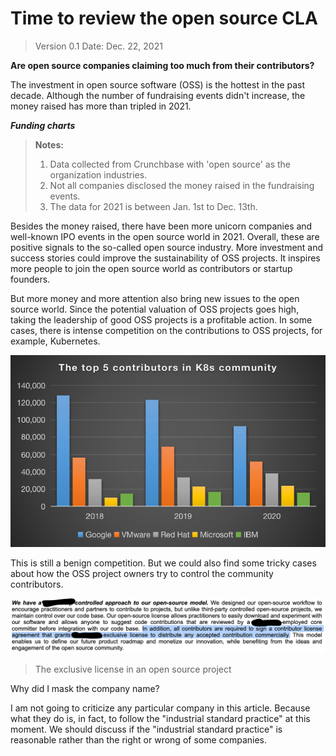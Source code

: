 # Time to review the open source CLA

> Version 0.1
> Date: Dec. 22, 2021

**Are open source companies claiming too much from their contributors?**

The investment in open source software (OSS) is the hottest in the past decade. Although the number of fundraising events didn't increase, the money raised has more than tripled in 2021.

***Funding charts***

> **Notes:**
>
> 1. Data collected from Crunchbase with 'open source' as the organization industries.
> 2. Not all companies disclosed the money raised in the fundraising events.
> 3. The data for 2021 is between Jan. 1st to Dec. 13th.

Besides the money raised, there have been more unicorn companies and well-known IPO events in the open source world in 2021. Overall, these are positive signals to the so-called open source industry. More investment and success stories could improve the sustainability of OSS projects. It inspires more people to join the open source world as contributors or startup founders.

But more money and more attention also bring new issues to the open source world. Since the potential valuation of OSS projects goes high, taking the leadership of good OSS projects is a profitable action. In some cases, there is intense competition on the contributions to OSS projects, for example, Kubernetes.

![Top 5 Contributors in the Kubernetes Community](../assets/top5_contributor_k8s.png)

This is still a benign competition. But we could also find some tricky cases about how the OSS project owners try to control the community contributors.

![The exclusive license in an open source project](../assets/oss_exclusive_license.png)
> The exclusive license in an open source project

Why did I mask the company name?

I am not going to criticize any particular company in this article.  Because what they do is, in fact, to follow the "industrial standard practice" at this moment. We should discuss if the "industrial standard practice" is reasonable rather than the right or wrong of some companies.
